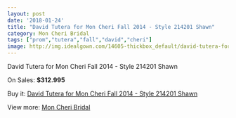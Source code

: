 ```yaml
---
layout: post
date: '2018-01-24'
title: "David Tutera for Mon Cheri Fall 2014 - Style 214201 Shawn"
category: Mon Cheri Bridal
tags: ["prom","tutera","fall","david","cheri"]
image: http://img.idealgown.com/14605-thickbox_default/david-tutera-for-mon-cheri-fall-2014-style-214201-shawn.jpg
---
```

David Tutera for Mon Cheri Fall 2014 - Style 214201 Shawn

On Sales: **$312.995**
<a href="https://www.idealgown.com/en/mon-cheri-bridal/5863-david-tutera-for-mon-cheri-fall-2014-style-214201-shawn.html"><amp-img layout="responsive" width="600" height="600" src="//img.idealgown.com/14605-thickbox_default/david-tutera-for-mon-cheri-fall-2014-style-214201-shawn.jpg" alt="David Tutera for Mon Cheri Fall 2014 - Style 214201 Shawn 0" /></a>
<a href="https://www.idealgown.com/en/mon-cheri-bridal/5863-david-tutera-for-mon-cheri-fall-2014-style-214201-shawn.html"><amp-img layout="responsive" width="600" height="600" src="//img.idealgown.com/14606-thickbox_default/david-tutera-for-mon-cheri-fall-2014-style-214201-shawn.jpg" alt="David Tutera for Mon Cheri Fall 2014 - Style 214201 Shawn 1" /></a>

Buy it: [David Tutera for Mon Cheri Fall 2014 - Style 214201 Shawn](https://www.idealgown.com/en/mon-cheri-bridal/5863-david-tutera-for-mon-cheri-fall-2014-style-214201-shawn.html "David Tutera for Mon Cheri Fall 2014 - Style 214201 Shawn")

View more: [Mon Cheri Bridal](https://www.idealgown.com/en/88-mon-cheri-bridal "Mon Cheri Bridal")